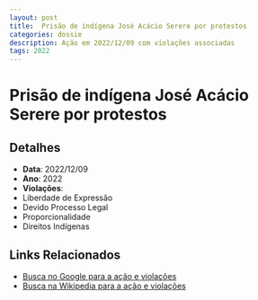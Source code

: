 ```yaml
---
layout: post
title:  Prisão de indígena José Acácio Serere por protestos
categories: dossie
description: Ação em 2022/12/09 com violações associadas
tags: 2022
---
```


# Prisão de indígena José Acácio Serere por protestos

## Detalhes
- **Data**: 2022/12/09
- **Ano**: 2022
- **Violações**:
- Liberdade de Expressão
- Devido Processo Legal
- Proporcionalidade
- Direitos Indígenas

## Links Relacionados
- [Busca no Google para a ação e violações](https://www.google.com/search?q=%22Alexandre%20de%20Moraes%22%20Pris%C3%A3o%20de%20ind%C3%ADgena%20Jos%C3%A9%20Ac%C3%A1cio%20Serere%20por%20protestos%20Liberdade%20de%20Express%C3%A3o%20Devido%20Processo%20Legal%20Proporcionalidade%20Direitos%20Ind%C3%ADgenas%202022)
- [Busca na Wikipedia para a ação e violações](https://en.wikipedia.org/w/index.php?search=%22Alexandre%20de%20Moraes%22%20Pris%C3%A3o%20de%20ind%C3%ADgena%20Jos%C3%A9%20Ac%C3%A1cio%20Serere%20por%20protestos%20Liberdade%20de%20Express%C3%A3o%20Devido%20Processo%20Legal%20Proporcionalidade%20Direitos%20Ind%C3%ADgenas%202022)
